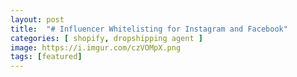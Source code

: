 ```yaml
---
layout: post
title:  "# Influencer Whitelisting for Instagram and Facebook"
categories: [ shopify, dropshipping agent ]
image: https://i.imgur.com/czVOMpX.png
tags: [featured]
---
```

<!--stackedit_data:
eyJoaXN0b3J5IjpbLTEyOTgzOTE1MDNdfQ==
-->